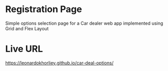 # Registration Page

Simple options selection page for a Car dealer web app implemented using Grid and Flex Layout

# Live URL

https://leonardokhorliey.github.io/car-deal-options/